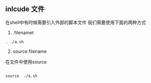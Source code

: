 ## inlcude 文件

在shell中有时候需要引入外部的脚本文件 我们需要使用下面的两种方式


1. .filenamet

```
. ./a.sh

```

2. source filename

在文件中使用source


```

source  ./a.sh
```